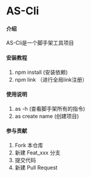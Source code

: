# AS-Cli

#### 介绍
AS-Cli是一个脚手架工具项目

#### 安装教程

1.  npm install (安装依赖)
2.  npm link （进行全局link注册）

#### 使用说明

1.  as -h (查看脚手架所有的指令)
2.  as create name (创建项目)

#### 参与贡献

1.  Fork 本仓库
2.  新建 Feat_xxx 分支
3.  提交代码
4.  新建 Pull Request

